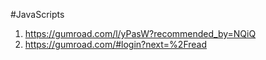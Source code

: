 
#JavaScripts
1. https://gumroad.com/l/yPasW?recommended_by=NQiQ
2. https://gumroad.com/#login?next=%2Fread
